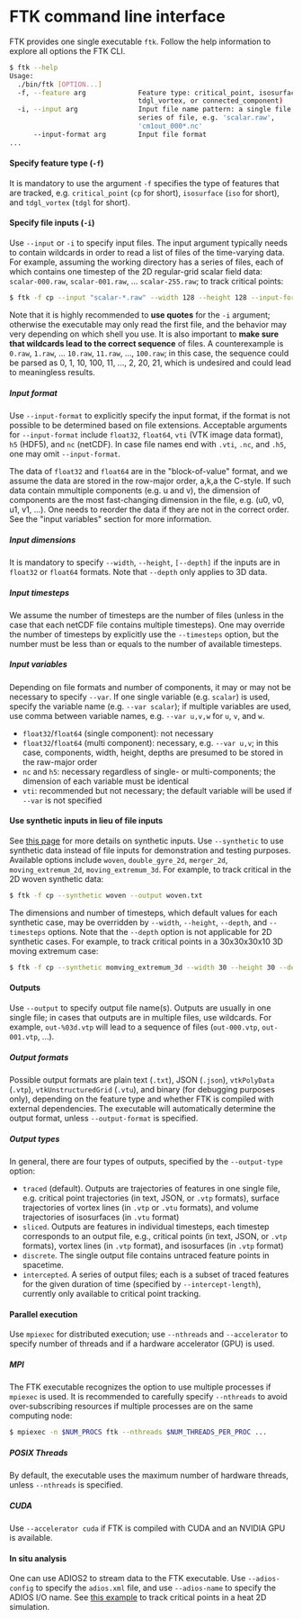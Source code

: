 # FTK command line interface

FTK provides one single executable `ftk`.  Follow the help information to explore all options the FTK CLI.

```bash
$ ftk --help
Usage:
  ./bin/ftk [OPTION...]
  -f, --feature arg             Feature type: critical_point, isosurface,
                                tdgl_vortex, or connected_component)
  -i, --input arg               Input file name pattern: a single file or a
                                series of file, e.g. 'scalar.raw',
                                'cm1out_000*.nc'
      --input-format arg        Input file format
...
```

#### Specify feature type (`-f`)

It is mandatory to use the argument `-f` specifies the type of features that are tracked, e.g. `critical_point` (`cp` for short), `isosurface` (`iso` for short), and `tdgl_vortex` (`tdgl` for short).  


#### Specify file inputs (`-i`)

Use `--input` or `-i` to specify input files.  The input argument typically needs to contain wildcards in order to read a list of files of the time-varying data.  For example, assuming the working directory has a series of files, each of which contains one timestep of the 2D regular-grid scalar field data: `scalar-000.raw`, `scalar-001.raw`, ... `scalar-255.raw`; to track critical points: 

```bash
$ ftk -f cp --input "scalar-*.raw" --width 128 --height 128 --input-format float64 --output trajs.vtp
```

Note that it is highly recommended to **use quotes** for the `-i` argument; otherwise the executable may only read the first file, and the behavior may very depending on which shell you use.  It is also important to **make sure that wildcards lead to the correct sequence** of files.  A counterexample is `0.raw`, `1.raw`, ... `10.raw`, `11.raw`, ..., `100.raw`; in this case, the sequence could be parsed as 0, 1, 10, 100, 11, ..., 2, 20, 21, which is undesired and could lead to meaningless results.  


##### Input format

Use `--input-format` to explicitly specify the input format, if the format is not possible to be determined based on file extensions.  Acceptable arguments for `--input-format` include `float32`, `float64`, `vti` (VTK image data format), `h5` (HDF5), and `nc` (netCDF).  In case file names end with `.vti`, `.nc`, and `.h5`, one may omit `--input-format`.  

The data of `float32` and `float64` are in the "block-of-value" format, and we assume the data are stored in the row-major order, a,k,a the C-style.  If such data contain mmultiple components (e.g. u and v), the dimension of components are the most fast-changing dimension in the file, e.g. (u0, v0, u1, v1, ...).  One needs to reorder the data if they are not in the correct order.  See the "input variables" section for more information.


##### Input dimensions

It is mandatory to specify `--width`, `--height`, `[--depth]` if the inputs are in `float32` or `float64` formats.  Note that `--depth` only applies to 3D data.

##### Input timesteps

We assume the number of timesteps are the number of files (unless in the case that each netCDF file contains multiple timesteps).  One may override the number of timesteps by explicitly use the `--timesteps` option, but the number must be less than or equals to the number of available timesteps. 

##### Input variables

Depending on file formats and number of components, it may or may not be necessary to specify `--var`.  If one single variable (e.g. `scalar`) is used, specify the variable name (e.g. `--var scalar`); if multiple variables are used, use comma between variable names, e.g. `--var u,v,w` for `u`, `v`, and `w`. 

- `float32`/`float64` (single component): not necessary
- `float32`/`float64` (multi component): necessary, e.g. `--var u,v`; in this case, components, width, height, depths are presumed to be stored in the raw-major order
- `nc` and `h5`: necessary regardless of single- or multi-components; the dimension of each variable must be identical
- `vti`: recommended but not necessary; the default variable will be used if `--var` is not specified


#### Use synthetic inputs in lieu of file inputs

See [this page](docs/synthetic.md) for more details on synthetic inputs.  Use `--synthetic` to use synthetic data instead of file inputs for demonstration and testing purposes.  Available options include `woven`, `double_gyre_2d`, `merger_2d`, `moving_extremum_2d`, `moving_extremum_3d`.  For example, to track critical in the 2D woven synthetic data:

```bash
$ ftk -f cp --synthetic woven --output woven.txt 
```

The dimensions and number of timesteps, which default values for each synthetic case, may be overridden by `--width`, `--height`, `--depth`, and `--timesteps` options.  Note that the `--depth` option is not applicable for 2D synthetic cases.  For example, to track critical points in a 30x30x30x10 3D moving extremum case:

```bash
$ ftk -f cp --synthetic momving_extremum_3d --width 30 --height 30 --depth 30 --timesteps 10 --output woven.txt 
```

#### Outputs

Use `--output` to specify output file name(s).  Outputs are usually in one single file; in cases that outputs are in multiple files, use wildcards.  For example, `out-%03d.vtp` will lead to a sequence of files (`out-000.vtp`, `out-001.vtp`, ...).  

##### Output formats

Possible output formats are plain text (`.txt`), JSON (`.json`), `vtkPolyData` (`.vtp`), `vtkUnstructuredGrid` (`.vtu`), and binary (for debugging purposes only), depending on the feature type and whether FTK is compiled with external dependencies.  The executable will automatically determine the output format, unless `--output-format` is specified. 

##### Output types

In general, there are four types of outputs, specified by the `--output-type` option:

- `traced` (default).  Outputs are trajectories of features in one single file, e.g. critical point trajectories (in text, JSON, or `.vtp` formats), surface trajectories of vortex lines (in `.vtp` or `.vtu` formats), and volume trajectories of isosurfaces (in `.vtu` format)
- `sliced`.  Outputs are features in individual timesteps, each timestep corresponds to an output file, e.g., critical points (in text, JSON, or `.vtp` formats), vortex lines (in `.vtp` format), and isosurfaces (in `.vtp` format)
- `discrete`.  The single output file contains untraced feature points in spacetime.  
- `intercepted`.  A series of output files; each is a subset of traced features for the given duration of time (specified by `--intercept-length`), currently only available to critical point tracking.


#### Parallel execution

Use `mpiexec` for distributed execution; use `--nthreads` and `--accelerator` to specify number of threads and if a hardware accelerator (GPU) is used. 

##### MPI

The FTK executable recognizes the option to use multiple processes if `mpiexec` is used.  It is recommended to carefully specify `--nthreads` to avoid over-subscribing resources if multiple processes are on the same computing node:

```bash
$ mpiexec -n $NUM_PROCS ftk --nthreads $NUM_THREADS_PER_PROC ...
```

##### POSIX Threads

By default, the executable uses the maximum number of hardware threads, unless `--nthreads` is specified.  

##### CUDA

Use `--accelerator cuda` if FTK is compiled with CUDA and an NVIDIA GPU is available. 

#### In situ analysis

One can use ADIOS2 to stream data to the FTK executable.  Use `--adios-config` to specify the `adios.xml` file, and use `--adios-name` to specify the ADIOS I/O name.  See [this example](heat2D.md) to track critical points in a heat 2D simulation.